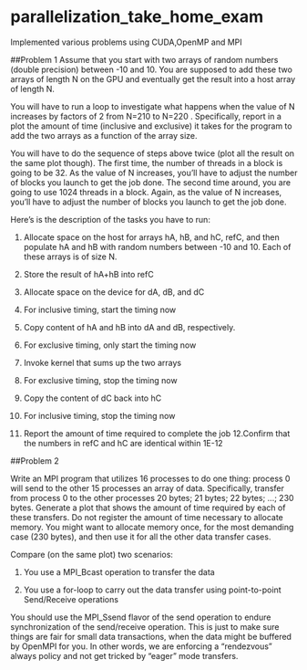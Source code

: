 parallelization_take_home_exam
==============================

Implemented various problems using CUDA,OpenMP and MPI

##Problem 1
Assume that you start with two arrays of random numbers (double precision) between -10 and 10. You are supposed to add these two arrays of length N on the GPU and eventually get the result into a host array of length N.

You will have to run a loop to investigate what happens when the value of N increases by factors of 2 from N=210 to N=220 . Specifically, report in a plot the amount of time (inclusive and exclusive) it takes for the program to add the two arrays as a function of the array size.

You will have to do the sequence of steps above twice (plot all the result on the same plot though). The first time, the number of threads in a block is going to be 32. As the value of N increases, you’ll have to adjust the number of blocks you launch to get the job done. The second time around, you are going to use 1024 threads in a block. Again, as the value of N increases, you’ll have to adjust the number of blocks you launch to get the job done.

Here’s is the description of the tasks you have to run:
1. Allocate space on the host for arrays hA, hB, and hC, refC, and then populate hA and hB with random numbers between -10 and 10. Each of these arrays is of size N.

2. Store the result of hA+hB into refC

3. Allocate space on the device for dA, dB, and dC

4. For inclusive timing, start the timing now

5. Copy content of hA and hB into dA and dB, respectively.

6. For exclusive timing, only start the timing now

7. Invoke kernel that sums up the two arrays

8. For exclusive timing, stop the timing now

9. Copy the content of dC back into hC

10. For inclusive timing, stop the timing now

11. Report the amount of time required to complete the job 12.Confirm that the numbers in refC and hC are identical within 1E-12



##Problem 2

Write an MPI program that utilizes 16 processes to do one thing: process 0 will send to the other 15 processes an array of data. Specifically, transfer from process 0 to the other processes 20 bytes; 21 bytes; 22 bytes; ...; 230 bytes. Generate a plot that shows the amount of time required by each of these transfers. Do not register the amount of time necessary to allocate memory. You might want to allocate memory once, for the most demanding case (230 bytes), and then use it for all the other data transfer cases.

Compare (on the same plot) two scenarios:

1. You use a MPI_Bcast operation to transfer the data

2. You use a for-loop to carry out the data transfer using point-to-point Send/Receive operations

You should use the MPI_Ssend flavor of the send operation to endure synchronization of the send/receive operation. This is just to make sure things are fair for small data transactions, when the data might be buffered by OpenMPI for you. In other words, we are enforcing a “rendezvous” always policy and not get tricked by “eager” mode transfers.